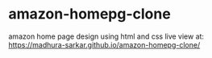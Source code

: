 # amazon-homepg-clone
amazon home page design using html and css
live view at:
https://madhura-sarkar.github.io/amazon-homepg-clone/
